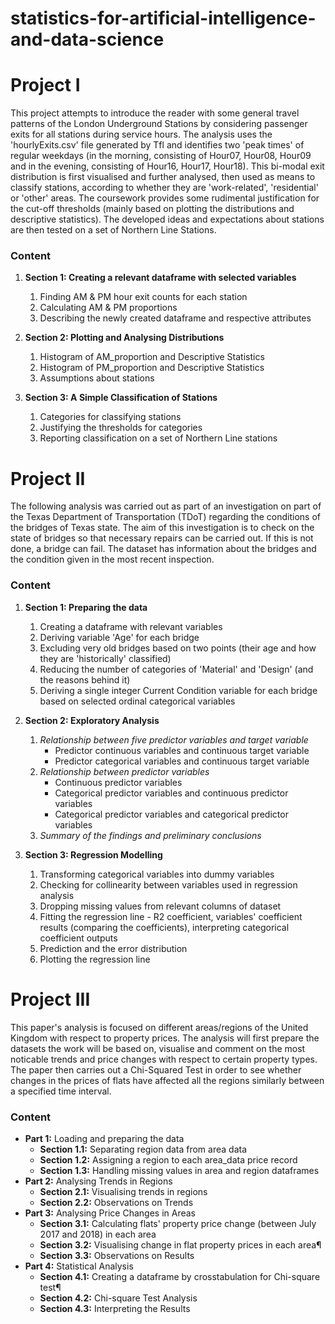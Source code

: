 # statistics-for-artificial-intelligence-and-data-science

# **Project I**

This project attempts to introduce the reader with some general travel patterns of the London Underground Stations 
by considering passenger exits for all stations during service hours. The analysis uses the 'hourlyExits.csv' file
generated by Tfl and identifies two 'peak times' of regular weekdays (in the morning, consisting of Hour07, Hour08, Hour09 and in the evening, consisting of Hour16, Hour17, Hour18). This bi-modal exit distribution is first visualised and further analysed, then used as means to classify stations, according to whether they are 'work-related', 'residential' or 'other' areas. The coursework provides some rudimental justification for the cut-off thresholds (mainly based on plotting the distributions and descriptive statistics). The developed ideas and expectations about stations are then tested on a set of Northern Line Stations.

### Content

 1. **Section 1: Creating a relevant dataframe with selected variables**
      1. Finding AM & PM hour exit counts for each station
      1. Calculating AM & PM proportions
      1. Describing the newly created dataframe and respective attributes
      
 2. **Section 2: Plotting and Analysing Distributions**
      1. Histogram of AM_proportion and Descriptive Statistics
      1. Histogram of PM_proportion and Descriptive Statistics
      1. Assumptions about stations
      
 3. **Section 3: A Simple Classification of Stations**
      1. Categories for classifying stations 
      1. Justifying the thresholds for categories
      1. Reporting classification on a set of Northern Line stations



# **Project II**

The following analysis was carried out as part of an investigation on part of the Texas Department of Transportation (TDoT) regarding the conditions of the bridges of Texas state. The aim of this investigation is to check on the state of bridges so that necessary repairs can be carried out. If this is not done, a bridge can fail. The dataset has information about the bridges and the condition given in the most recent inspection.

### Content

 1. **Section 1: Preparing the data**
      1. Creating a dataframe with relevant variables
      1. Deriving variable 'Age' for each bridge
      1. Excluding very old bridges based on two points (their age and how they are 'historically' classified)
      1. Reducing the number of categories of 'Material' and 'Design' (and the reasons behind it)
      1. Deriving a single integer Current Condition variable for each bridge based on selected ordinal categorical variables
      
 2. **Section 2: Exploratory Analysis**
      1. _Relationship between five predictor variables and target variable_
          * Predictor continuous variables and continuous target variable
          * Predictor categorical variables and continuous target variable
      1. _Relationship between predictor variables_
          * Continuous predictor variables
          * Categorical predictor variables and continuous predictor variables
          * Categorical predictor variables and categorical predictor variables
      1. _Summary of the findings and preliminary conclusions_
      
 3. **Section 3: Regression Modelling**
      1. Transforming categorical variables into dummy variables
      1. Checking for collinearity between variables used in regression analysis
      1. Dropping missing values from relevant columns of dataset
      1. Fitting the regression line - R2 coefficient, variables' coefficient results (comparing the coefficients), interpreting categorical coefficient outputs
      1. Prediction and the error distribution
      1. Plotting the regression line



# **Project III**
This paper's analysis is focused on different areas/regions of the United Kingdom with respect to property prices. The analysis will first prepare the datasets the work will be based on, visualise and comment on the most noticable trends and price changes with respect to certain property types. The paper then carries out a Chi-Squared Test in order to see whether changes in the prices of flats have affected all the regions similarly between a specified time interval. 

### **Content**
* **Part 1:** Loading and preparing the data
    * **Section 1.1:** Separating region data from area data
    * **Section 1.2:** Assigning a region to each area_data price record
    * **Section 1.3:** Handling missing values in area and region dataframes
* **Part 2:** Analysing Trends in Regions
    * **Section 2.1:** Visualising trends in regions
    * **Section 2.2:** Observations on Trends
* **Part 3:** Analysing Price Changes in Areas
    * **Section 3.1:** Calculating flats' property price change (between July 2017 and 2018) in each area
    * **Section 3.2:** Visualising change in flat property prices in each area¶
    * **Section 3.3:** Observations on Results  
* **Part 4:** Statistical Analysis
    * **Section 4.1:** Creating a dataframe by crosstabulation for Chi-square test¶
    * **Section 4.2:** Chi-square Test Analysis
    * **Section 4.3:** Interpreting the Results
